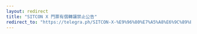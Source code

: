 ```yaml
---
layout: redirect
title: "SITCON X 門票有償轉讓禁止公告"
redirect_to: "https://telegra.ph/SITCON-X-%E9%96%80%E7%A5%A8%E6%9C%89%E5%84%9F%E8%BD%89%E8%AE%93%E7%A6%81%E6%AD%A2%E5%85%AC%E5%91%8A-07-21-2"
---
```

